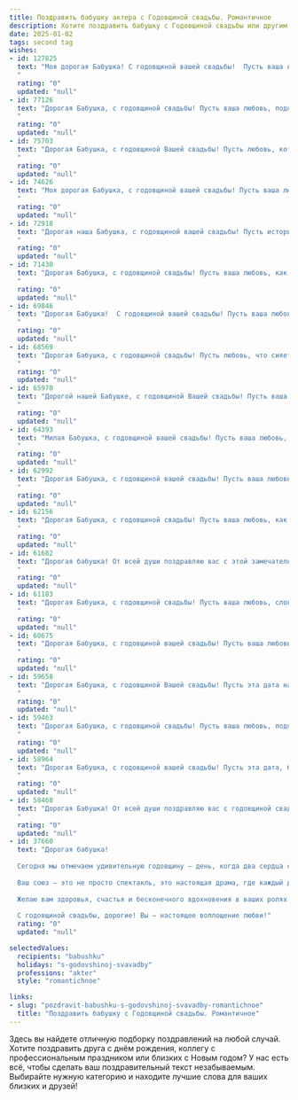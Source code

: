 ```yaml
---
title: Поздравить бабушку актера с Годовщиной свадьбы. Романтичное
description: Хотите поздравить бабушку с Годовщиной свадьбы или другим праздником? Наш ИИ создаст незабываемое поздравление, а вы обязательно выделитесь среди других.  
date: 2025-01-02
tags: second tag
wishes:
- id: 127825
  text: "Моя дорогая Бабушка! С годовщиной вашей свадьбы!  Пусть ваша любовь, подобно прекрасному спектаклю, длится вечно, полная ярких эмоций, трогательных моментов и нежной заботы друг о друге. Желаю вам ещё долгих лет счастья, крепкого здоровья и безграничной любви, которая согревает вас теплом и светом, как сцена освещается рампой.  Пусть каждый ваш день будет полон радости и  вдохновения, как яркая роль в любимом спектакле!
  "
  rating: "0"
  updated: "null"
- id: 77126
  text: "Дорогая Бабушка, с годовщиной свадьбы! Пусть ваша любовь, подобно сцене, где вы играете свои роли, всегда будет полна страсти, драматизма и бесконечного счастья!
  "
  rating: "0"
  updated: "null"
- id: 75703
  text: "Дорогая Бабушка, с годовщиной Вашей свадьбы! Пусть любовь, которая связала Вас на долгие годы, будет такой же яркой и крепкой, как в день Вашего бракосочетания. Желаю Вам неиссякаемого счастья и долгих лет жизни, наполненных любовью и теплом.
  "
  rating: "0"
  updated: "null"
- id: 74626
  text: "Моя дорогая Бабушка, с годовщиной вашей свадьбы! Пусть ваша любовь, как вино, с годами становится только крепче и ароматнее. Ваши роли на сцене жизни были полны страсти и драматизма, а ваша любовь - самой трогательной и захватывающей постановкой. Счастья вам, тепла и нежных объятий!
  "
  rating: "0"
  updated: "null"
- id: 72918
  text: "Дорогая наша Бабушка, с годовщиной вашей свадьбы! Пусть история вашей любви, как прекрасный спектакль, продолжается с каждым годом, наполняясь новыми эмоциями и яркими красками. Желаем вам крепкого здоровья, безграничного счастья и, конечно,  вечного антракта в вашем семейном театре!
  "
  rating: "0"
  updated: "null"
- id: 71430
  text: "Дорогая Бабушка, с годовщиной свадьбы! Пусть ваша любовь, как яркая сцена, будет полна страсти, смеха и тепла. Желаю вам  неиссякаемой энергии и  многих счастливых лет, освещенных теплом ваших чувств!
  "
  rating: "0"
  updated: "null"
- id: 69846
  text: "Дорогая Бабушка!  С годовщиной вашей свадьбы! Пусть ваша любовь, как прекрасная игра на сцене, с годами становится только ярче и трогательнее. Желаю вам долгих лет счастья, гармонии и  искренних  улыбок.  Будьте всегда здоровы и счастливы, как в день вашего бракосочетания!
  "
  rating: "0"
  updated: "null"
- id: 68569
  text: "Дорогая Бабушка, с годовщиной свадьбы! Пусть любовь, что сияет в ваших глазах, как на сцене, будет вечной и яркой, как самые лучшие спектакли!
  "
  rating: "0"
  updated: "null"
- id: 65970
  text: "Дорогой нашей Бабушке, с годовщиной Вашей свадьбы! Пусть ваша любовь, как яркая сцена,  продолжает гореть все ярче с каждым годом, а каждый день будет наполнен счастливыми овациями.
  "
  rating: "0"
  updated: "null"
- id: 64393
  text: "Милая Бабушка, с годовщиной вашей свадьбы! Пусть ваша любовь, как вино, с годами становится только крепче и вкуснее. Вы – настоящие актеры своей собственной истории любви, играющие главные роли в этом прекрасном спектакле жизни. Желаю вам долгих лет счастья, тепла и нежности!
  "
  rating: "0"
  updated: "null"
- id: 62992
  text: "Дорогая Бабушка, с годовщиной вашей свадьбы! Пусть ваша любовь, подобно яркой сцене, полна страсти и нежности, а каждый день вашей жизни будет наполнен романтикой и счастьем, как самая прекрасная пьеса.
  "
  rating: "0"
  updated: "null"
- id: 62156
  text: "Дорогая Бабушка, с годовщиной свадьбы! Пусть ваша любовь, как и ваша профессия, дарит вам бесконечные овации, а каждый день будет полон ярких эмоций и аплодисментов судьбы.
  "
  rating: "0"
  updated: "null"
- id: 61682
  text: "Дорогая бабушка! От всей души поздравляю вас с этой замечательной годовщиной! Пусть ваша любовь, как прекрасная театральная постановка, будет вечной, полна ярких эмоций и нежных чувств, а каждый день вашей совместной жизни - захватывающим спектаклем, полным счастья и радости!
  "
  rating: "0"
  updated: "null"
- id: 61183
  text: "Дорогая Бабушка, с годовщиной свадьбы! Пусть ваша любовь, словно яркая сцена, будет полна страсти, драматизма и счастливых финалов. Желаю вам бесконечного счастья, нежных объятий и ещё  многих лет вместе!
  "
  rating: "0"
  updated: "null"
- id: 60675
  text: "Дорогая Бабушка, с годовщиной вашей свадьбы! Пусть ваша любовь, как яркий свет на сцене, освещает каждый день вашей жизни, пусть каждый ваш совместный год будет полон романтических моментов, как незабываемые спектакли! Счастья вам, любви и долгих лет вместе!
  "
  rating: "0"
  updated: "null"
- id: 59658
  text: "Дорогая Бабушка, с годовщиной Вашей свадьбы! Пусть эта дата напоминает о Вашей вечной любви, о том, как прекрасно, что Вы нашли друг друга и прошли вместе долгий путь, полный любви и радости. Ваша история – это трогательный спектакль, где Вы, как опытные актеры, играете роли, полные нежности, верности и уважения. Желаю Вам еще долгих лет счастья, здоровья и бесконечного очарования!
  "
  rating: "0"
  updated: "null"
- id: 59463
  text: "Дорогая Бабушка, с годовщиной свадьбы! Пусть ваша любовь, подобно прекрасному театральному представлению, продолжается вечно, полная страсти, нежности и  глубоких чувств. Желаю вам  ярких и незабываемых моментов, как на лучших сценах мира, которые вы с дедушкой  создаете  вместе, каждый день.
  "
  rating: "0"
  updated: "null"
- id: 58964
  text: "Дорогая Бабушка, с годовщиной вашей свадьбы! Пусть эта дата, богатая любовью и счастьем, станет ещё одним прекрасным актом в вашем замечательном спектакле жизни. Желаю вам, чтобы каждый день был полон искрометного юмора, ярких эмоций и нежности, как в вашем первом акте,  — акте влюблённости.
  "
  rating: "0"
  updated: "null"
- id: 58468
  text: "Дорогая Бабушка! От всей души поздравляю вас с годовщиной свадьбы! Пусть ваша любовь, как прекрасная пьеса, полная страсти и нежности, будет вечной и вдохновляющей. Желаю вам много счастливых лет, наполненных теплом, заботой и яркими эмоциями, как на сцене любимого театра!
  "
  rating: "0"
  updated: "null"
- id: 37660
  text: "Дорогая бабушка!
  
  Сегодня мы отмечаем удивительную годовщину — день, когда два сердца стали одним, а ваша любовь засияла ярче самой прекрасной звезды на небосклоне. Как настоящий актер на сцене жизни, вы и ваш супруг отправились в незабываемое путешествие, полное эмоций, поддержи и нежности.
  
  Ваш союз — это не просто спектакль, это настоящая драма, где каждый день пишет новые, волнующие главы вашей истории. Пусть этот день будет наполнен теплом воспоминаний о той великой любви, которая согревает вас и вдохновляет нас, ваших близких.
  
  Желаю вам здоровья, счастья и бесконечного вдохновения в ваших ролях — как любимых супругов и прекрасных бабушки и дедушки. Пусть ваша любовь цветет и крепнет с каждым годом, словно лучший цветок в саду жизни.
  
  С годовщиной свадьбы, дорогие! Вы — настоящее воплощение любви!"
  rating: "0"
  updated: "null"

selectedValues:
  recipients: "babushku"
  holidays: "s-godovshinoj-svavadby"
  professions: "akter"
  style: "romantichnoe"

links:
- slug: "pozdravit-babushku-s-godovshinoj-svavadby-romantichnoe"
  title: "Поздравить бабушку с Годовщиной свадьбы. Романтичное"
---
```


Здесь вы найдете отличную подборку поздравлений на любой случай.
Хотите поздравить друга с днём рождения, коллегу с профессиональным праздником или близких с Новым годом? У нас есть всё, чтобы сделать ваш поздравительный текст незабываемым. Выбирайте нужную категорию и находите лучшие слова для ваших близких и друзей!
